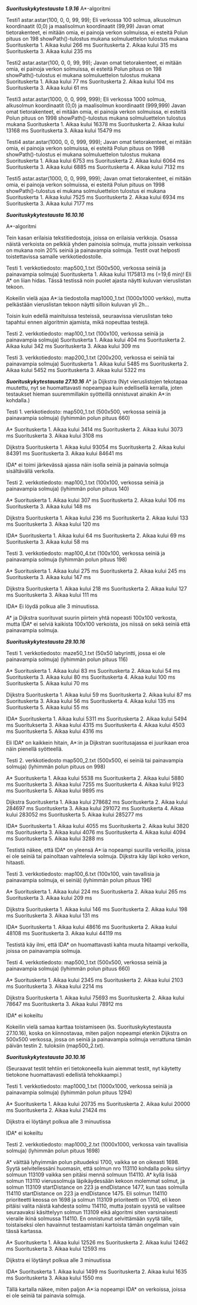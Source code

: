 ***Suorituskykytestausta 1.9.16***
A*-algoritmi

Testi1
astar.astar(100, 0, 0, 99, 99); 
Eli verkossa 100 solmua, alkusolmun koordinaatit (0,0) ja maalisolmun koordinaatit (99,99)
Javan omat tietorakenteet, ei mitään omia, ei painoja verkon solmuissa, ei esteitä
Polun pituus on 198
showPath()-tulostus mukana
solmuluettelon tulostus mukana
Suorituskerta 1. Aikaa kului 266 ms
Suorituskerta 2. Aikaa kului 315 ms
Suorituskerta 3. Aikaa kului 235 ms


Testi2
astar.astar(100, 0, 0, 99, 99);
Javan omat tietorakenteet, ei mitään omia, ei painoja verkon solmuissa, ei esteitä
Polun pituus on 198
showPath()-tulostus ei mukana
solmuluettelon tulostus mukana
Suorituskerta 1. Aikaa kului 77 ms
Suorituskerta 2. Aikaa kului 104 ms
Suorituskerta 3. Aikaa kului 61 ms


Testi3
astar.astar(1000, 0, 0, 999, 999);
Eli verkossa 1000 solmua, alkusolmun koordinaatit (0,0) ja maalisolmun koordinaatit (999,999)
Javan omat tietorakenteet, ei mitään omia, ei painoja verkon solmuissa, ei esteitä
Polun pituus on 1998
showPath()-tulostus mukana
solmuluettelon tulostus mukana
Suorituskerta 1. Aikaa kului 16378 ms
Suorituskerta 2. Aikaa kului 13168 ms
Suorituskerta 3. Aikaa kului 15479 ms


Testi4
astar.astar(1000, 0, 0, 999, 999);
Javan omat tietorakenteet, ei mitään omia, ei painoja verkon solmuissa, ei esteitä
Polun pituus on 1998
showPath()-tulostus ei mukana
solmuluettelon tulostus mukana
Suorituskerta 1. Aikaa kului 6753 ms
Suorituskerta 2. Aikaa kului 6064 ms
Suorituskerta 3. Aikaa kului 6885 ms
Suorituskerta 4. Aikaa kului 7132 ms


Testi5
astar.astar(1000, 0, 0, 999, 999);
Javan omat tietorakenteet, ei mitään omia, ei painoja verkon solmuissa, ei esteitä
Polun pituus on 1998
showPath()-tulostus ei mukana
solmuluettelon tulostus ei mukana
Suorituskerta 1. Aikaa kului 7525 ms
Suorituskerta 2. Aikaa kului 6934 ms
Suorituskerta 3. Aikaa kului 7177 ms



***Suorituskykytestausta 16.10.16***

A*-algoritmi

Tein kasan erilaisia tekstitiedostoja, joissa on erilaisia verkkoja. Osassa näistä verkoista on pelkkiä yhden painoisia solmuja, mutta joissain verkoissa on mukana noin 20% seiniä ja painavampia solmuja. Testit ovat helposti toistettavissa samalle verkkotiedostolle. 

Testi 1. 
verkkotiedosto: map500_1.txt (500x500, verkossa seiniä ja painavampia solmuja)
Suorituskerta 1. Aikaa kului 1175813 ms (=19,6 min)!
Eli A* on liian hidas. Tässä testissä noin puolet ajasta näytti kuluvan vieruslistan tekoon. 

Kokeilin vielä ajaa A*:ia tiedostolla map1000_1.txt (1000x1000 verkko), mutta pelkästään vieruslistan tekoon näytti silloin kuluvan yli 2h...

Toisin kuin edellä mainituissa testeissä, seuraavissa vieruslistan teko tapahtui ennen algoritmin ajamista, mikä nopeuttaa testejä.  

Testi 2.
verkkotiedosto: map100_1.txt (100x100, verkossa seiniä ja painavampia solmuja)
Suorituskerta 1. Aikaa kului 404 ms
Suorituskerta 2. Aikaa kului 342 ms
Suorituskerta 3. Aikaa kului 309 ms

Testi 3.
verkkotiedosto: map200_1.txt (200x200, verkossa ei seiniä tai painavampia solmuja)
Suorituskerta 1. Aikaa kului 5485 ms
Suorituskerta 2. Aikaa kului 5452 ms
Suorituskerta 3. Aikaa kului 5322 ms



***Suorituskykytestausta 27.10.16***
A* ja Dijkstra 
(Nyt vieruslistojen tekotapaa muutettu, nyt se huomattavasti nopeampaa kuin edellisellä kerralla, joten testaukset hieman suuremmillakin syötteillä onnistuvat ainakin A*:in kohdalla.) 

Testi 1.
verkkotiedosto: map500_1.txt (500x500, verkossa seiniä ja painavampia solmuja)
(lyhimmän polun pituus 660)

A* 
Suorituskerta 1. Aikaa kului 3414 ms
Suorituskerta 2. Aikaa kului 3073 ms
Suorituskerta 3. Aikaa kului 3108 ms

Dijkstra
Suorituskerta 1. Aikaa kului 93054 ms
Suorituskerta 2. Aikaa kului 84391 ms
Suorituskerta 3. Aikaa kului 84641 ms

IDA* ei toimi järkevässä ajassa näin isolla seiniä ja painavia solmuja sisältävällä verkolla.


Testi 2. 
verkkotiedosto: map100_1.txt (100x100, verkossa seiniä ja painavampia solmuja)
(lyhimmän polun pituus 140)

A*
Suorituskerta 1. Aikaa kului 307 ms
Suorituskerta 2. Aikaa kului 106 ms
Suorituskerta 3. Aikaa kului 148 ms

Dijkstra
Suorituskerta 1. Aikaa kului 236 ms
Suorituskerta 2. Aikaa kului 133 ms
Suorituskerta 3. Aikaa kului 120 ms

IDA*
Suorituskerta 1. Aikaa kului 64 ms
Suorituskerta 2. Aikaa kului 69 ms
Suorituskerta 3. Aikaa kului 58 ms


Testi 3.
verkkotiedosto: map100_4.txt (100x100, verkossa seiniä ja painavampia solmuja
(lyhimmän polun pituus 198)

A*
Suorituskerta 1. Aikaa kului 275 ms
Suorituskerta 2. Aikaa kului 245 ms
Suorituskerta 3. Aikaa kului 147 ms

Dijkstra
Suorituskerta 1. Aikaa kului 218 ms
Suorituskerta 2. Aikaa kului 127 ms
Suorituskerta 3. Aikaa kului 111 ms


IDA*
Ei löydä polkua alle 3 minuutissa.

A* ja Dijkstra suorituvat suurin piirtein yhtä nopeasti 100x100 verkosta, mutta IDA* ei selviä kaikista 100x100 verkoista, jos niissä on sekä seiniä että painavampia solmuja. 


***Suorituskykytestausta 29.10.16***

Testi 1.
verkkotiedosto: maze50_1.txt (50x50 labyrintti, jossa ei ole painavampia solmuja)
(lyhimmän polun pituus 116)

A*
Suorituskerta 1. Aikaa kului 83 ms
Suorituskerta 2. Aikaa kului 54 ms
Suorituskerta 3. Aikaa kului 80 ms
Suorituskerta 4. Aikaa kului 100 ms
Suorituskerta 5. Aikaa kului 70 ms


Dijkstra
Suorituskerta 1. Aikaa kului 59 ms
Suorituskerta 2. Aikaa kului 87 ms
Suorituskerta 3. Aikaa kului 56 ms
Suorituskerta 4. Aikaa kului 135 ms
Suorituskerta 5. Aikaa kului 55 ms

IDA*
Suorituskerta 1. Aikaa kului 5311 ms
Suorituskerta 2. Aikaa kului 5494 ms
Suoritukserta 3. Aikaa kului 4315 ms
Suorituskerta 4. Aikaa kului 4503 ms
Suorituskerta 5. Aikaa kului 4316 ms

Eli IDA* on kaikkein hitain, A*:in ja Dijkstran suoritusajassa ei juurikaan eroa näin pienellä syötteellä. 


Testi 2. 
verkkotiedosto map500_2.txt (500x500, ei seiniä tai painavampia solmuja)
(lyhimmän polun pituus on 998)

A*
Suorituskerta 1. Aikaa kului 5538 ms
Suorituskerta 2. Aikaa kului 5880 ms
Suorituskerta 3. Aikaa kului 7255 ms
Suorituskerta 4. Aikaa kului 9123 ms
Suorituskerta 5. Aikaa kului 9895 ms

Dijkstra
Suorituskerta 1. Aikaa kului 278682 ms
Suorituskerta 2. Aikaa kului 284697 ms
Suorituskerta 3. Aikaa kului 291072 ms
Suorituskerta 4. Aikaa kului 283052 ms
Suorituskerta 5. Aikaa kului 285277 ms

IDA*
Suorituskerta 1. Aikaa kului 4055 ms
Suorituskerta 2. Aikaa kului 3820 ms
Suorituskerta 3. Aikaa kului 4076 ms
Suorituskerta 4. Aikaa kului 4094 ms
Suorituskerta 5. Aikaa kului 3288 ms

Testistä näkee, että IDA* on yleensä A*:ia nopeampi suurilla verkoilla, joissa ei ole seiniä tai painoltaan vaihtelevia solmuja. Dijkstra käy läpi koko verkon, hitaasti. 

Testi 3. 
verkkotiedosto: map100_6.txt (100x100, vain tavallisia ja painavampia solmuja, ei seiniä)
(lyhimmän polun pituus 196)

A* 
Suorituskerta 1. Aikaa kului 224 ms
Suorituskerta 2. Aikaa kului 265 ms
Suorituskerta 3. Aikaa kului 209 ms

Dijkstra
Suorituskerta 1. Aikaa kului 146 ms
Suorituskerta 2. Aikaa kului 198 ms
Suorituskerta 3. Aikaa kului 131 ms

IDA*
Suorituskerta 1. Aikaa kului 48616 ms
Suorituskerta 2. Aikaa kului 48108 ms
Suorituskerta 3. Aikaa kului 44119 ms

Testistä käy ilmi, että IDA* on huomattavasti kahta muuta hitaampi verkoilla, joissa on painavampia solmuja.

Testi 4.
verkkotiedosto: map500_1.txt (500x500, verkossa seiniä ja painavampia solmuja)
(lyhimmän polun pituus 660)

A*
Suorituskerta 1. Aikaa kului 2345 ms
Suorituskerta 2. Aikaa kului 2103 ms
Suorituskerta 3. Aikaa kului 2214 ms

Dijkstra
Suorituskerta 1. Aikaa kului 75693 ms
Suorituskerta 2. Aikaa kului 78647 ms
Suorituskerta 3. Aikaa kului 78912 ms

IDA* ei kokeiltu

Kokeilin vielä samaa karttaa toistamiseen (ks. Suorituskykytestausta 27.10.16), koska on kiinnostavaa, miten paljon nopeampi etenkin Dijkstra on 500x500 verkossa, jossa on seiniä ja painavampia solmuja verrattuna tämän päivän testin 2. tuloksiin (map500_2.txt). 


***Suorituskykytestausta 30.10.16***

(Seuraavat testit tehtiin eri tietokoneella kuin aiemmat testit, nyt käytetty tietokone huomattavasti edellistä tehokkaampi.)

Testi 1. 
verkkotiedosto: map1000_1.txt (1000x1000, verkossa seiniä ja painavampia solmuja)
(lyhimmän polun pituus 1294)

A*
Suorituskerta 1. Aikaa kului 20735 ms
Suorituskerta 2. Aikaa kului 20000 ms
Suorituskerta 2. Aikaa kului 21424 ms

Dijkstra ei löytänyt polkua alle 3 minuutissa

IDA* ei kokeiltu


Testi 2.
verkkotiedosto: map1000_2.txt (1000x1000, verkossa vain tavallisia solmuja)
(lyhimmän polun pituus 1698)

A* väittää lyhyimmän polun pituudeksi 1700, vaikka se on oikeasti 1698. Syytä selvitellessäni huomasin, että solmun nro 113110 kohdalla polku siirtyy solmuun 113109 vaikka sen pitäisi mennä solmuun 114110. A* kyllä lisää solmun 113110 vierussolmuja läpikäydessään kekoon molemmat solmut, ja solmun 113109 startDistance on 223 ja endDistance 1477, kun taas solmulla 114110 startDistance on 223 ja endDistance 1475. Eli solmun 114110 prioriteetti keossa on 1698 ja solmun 113109 prioriteetti on 1700, eli keon pitäisi valita näistä kahdesta solmu 114110, mutta jostain syystä se valitsee seuraavaksi käsittelyyn solmun 113109 eikä algoritmi siten varsinaisesti vieraile ikinä solmussa 114110. En onnistunut selvittämään syytä tälle, toistaiseksi olen havainnut testaamistani kartoista tämän ongelman vain tässä kartassa. 

A*
Suorituskerta 1. Aikaa kului 12526 ms
Suorituskerta 2. Aikaa kului 12462 ms
Suorituskerta 3. Aikaa kului 12593 ms


Dijkstra ei löytänyt polkua alle 3 minuutissa

IDA*
Suorituskerta 1. Aikaa kului 1499 ms
Suorituskerta 2. Aikaa kului 1635 ms
Suorituskerta 3. Aikaa kului 1550 ms

Tällä kartalla näkee, miten paljon A*:ia nopeampi IDA* on verkoissa, joissa ei ole seiniä tai painavia solmuja. 




